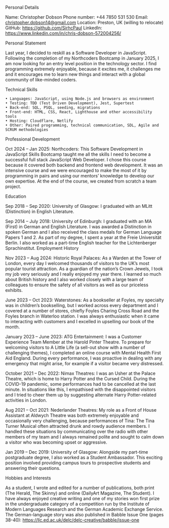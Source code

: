 Personal Details

Name: Christopher Dobson
Phone number: +44 7850 531 530
Email: christopher.dobson14@gmail.com
Location: Preston, UK (willing to relocate)
GitHub: https://github.com/SirhcPaul
LinkedIn: https://www.linkedin.com/in/chris-dobson-572004256/

Personal Statement

Last year, I decided to reskill as a Software Developer in JavaScript. Following the completion of my Northcoders Bootcamp in January 2025, I am now looking for an entry level position in the technology sector. I find programming extremely enjoyable, because it excites me, it challenges me and it encourages me to learn new things and interact with a global community of like-minded coders.

Technical Skills

    • Languages: JavaScript, using Node.js and browsers as environment
    • Testing: TDD (Test Driven Development), Jest, Supertest
    • Back-end: SQL, PSQL, seeding, migrations
    • Front-end: HTML, CSS, React, Lighthouse and other accessibility tools
    • Hosting: Cloudflare, Netlify
    • Other: Paired programming, technical communication, SDL, Agile and SCRUM methodologies

Professional Development

Oct 2024 – Jan 2025: Northcoders: This Software Development in JavaScript Skills Bootcamp taught me all the skills I need to become a successful full stack JavaScript Web Developer. I chose this course because it covered both backend and frontend web development. It was an intensive course and we were encouraged to make the most of it by programming in pairs and using our mentors’ knowledge to develop our own expertise. At the end of the course, we created from scratch a team project.

Education

Sep 2018 – Sep 2020: University of Glasgow: I graduated with an MLitt (Distinction) in English Literature.

Sep 2014 – July 2018: University of Edinburgh: I graduated with an MA (First) in German and English Literature. I was awarded a Distinction in spoken German and I also received the class medals for German Language Papers 1 and 2. As part of my degree, I spent a year at the Freie Universität Berlin. I also worked as a part-time English teacher for the Lichtenberger Sprachinstitut.
Employment History

Nov 2023 – Aug 2024: Historic Royal Palaces: As a Warden at the Tower of London, every day I welcomed thousands of visitors to the UK’s most popular tourist attraction. As a guardian of the nation’s Crown Jewels, I took my job very seriously and I really enjoyed my year there. I learned so much about British history and I also worked closely with a large team of colleagues to ensure the safety of all visitors as well as our priceless exhibits.

June 2023 – Oct 2023: Waterstones: As a bookseller at Foyles, my specialty was in children’s bookselling, but I worked across every department and I covered at a number of stores, chiefly Foyles Charing Cross Road and the Foyles branch in Waterloo station. I was always enthusiastic when it came to interacting with customers and I excelled in upselling our book of the month.

January 2023 – June 2023: ATG Entertainment: I was a Customer Experience Team Member at the Harold Pinter Theatre. To prepare for welcoming visitors to A Little Life (a sell-out show with a number of challenging themes), I completed an online course with Mental Health First Aid England. During every performance, I was proactive in dealing with any emergency that might arise, for example if a visitor became very distressed.

October 2021 – Dec 2022: Nimax Theatres: I was an Usher at the Palace Theatre, which is home to Harry Potter and the Cursed Child. During the COVID-19 pandemic, some performances had to be cancelled at the last minute. In situations like this, I empathised with the disappointed visitors and I tried to cheer them up by suggesting alternate Harry Potter-related activities in London.

Aug 2021 – Oct 2021: Nederlander Theatres: My role as a Front of House Assistant at Aldwych Theatre was both extremely enjoyable and occasionally very challenging, because performances of Tina: The Tina Turner Musical often attracted drunk and rowdy audience members. I handled these situations by communicating over the radio with other members of my team and I always remained polite and sought to calm down a visitor who was becoming upset or aggressive.

Jan 2019 – Dec 2019: University of Glasgow: Alongside my part-time postgraduate degree, I also worked as a Student Ambassador. This exciting position involved providing campus tours to prospective students and answering their questions.

Hobbies and Interests

As a student, I wrote and edited for a number of publications, both print (The Herald, The Skinny) and online (DailyArt Magazine, The Student). I have always enjoyed creative writing and one of my stories won first prize in the undergraduate category of a competition run by the Institute of Modern Languages Research and the German Academic Exchange Service. The German-language story was also published in Babble Issue One (pages 38-40): https://llc.ed.ac.uk/delc/delc-creative/babble/issue-one
